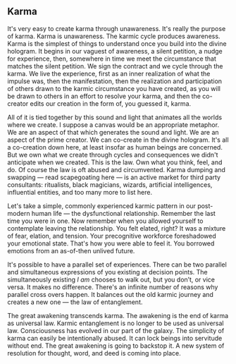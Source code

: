 ## Karma


It's very easy to create karma through unawareness.
It's really the purpose of karma.
Karma is unawareness.
The karmic cycle produces awareness.
Karma is the simplest of things to understand once you build into the divine hologram.
It begins in our vaguest of awareness,
a silent petition,
a nudge for experience,
then,
somewhere in time we meet the circumstance that matches the silent petition.
We sign the contract and we cycle through the karma.
We live the experience,
first as an inner realization of what the impulse was,
then the manifestation,
then the realization and participation of others drawn to the karmic circumstance you have created,
as you will be drawn to others in an effort to resolve your karma,
and then the co-creator edits our creation in the form of,
you guessed it,
karma.



All of it is tied together by this sound and light that animates all the worlds where we create.
I suppose a canvas would be an appropriate metaphor.
We are an aspect of that which generates the sound and light.
We are an aspect of the prime creator.
We can co-create in the divine hologram.
It's all a co-creation down here,
at least insofar as human beings are concerned.
But we own what we create through cycles and consequences we didn't anticipate when we created.
This is the law.
Own what you think,
feel,
and do.
Of course the law is oft abused and circumvented.
Karma dumping and swapping
&mdash;
read scapegoating here
&mdash;
is an active market for third party consultants:
ritualists,
black magicians,
wizards,
artificial intelligences,
influential entities,
and too many more to list here.


Let's take a simple,
commonly experienced karmic pattern in our post-modern human life
&mdash;
the dysfunctional relationship.
Remember the last time you were in one.
Now remember when you allowed yourself to contemplate leaving the relationship.
You felt elated,
right?
It was a mixture of fear,
elation,
and tension.
Your precognitive workforce foreshadowed your emotional state.
That's how you were able to feel it.
You borrowed emotions from an as-of-then unlived future.

It's possible to have a parallel set of experiences.
There can be two parallel and simultaneous expressions of you existing at decision points.
The simultaneously existing *I am* chooses to walk out,
but you don’t,
or vice versa.
It makes no difference.
There's an infinite number of reasons why parallel cross overs happen.
It balances out the old karmic journey and creates a new one
&mdash;
the law of entanglement.



The great awakening transcends karma.
The awakening is the end of karma as universal law.
Karmic entanglement is no longer to be used as universal law.
Consciousness has evolved in our part of the galaxy.
The simplicity of karma can easily be intentionally abused.
It can lock beings into servitude without end.
The great awakening is going to backstop it.
A new system of resolution for thought,
word,
and deed is coming into place.

